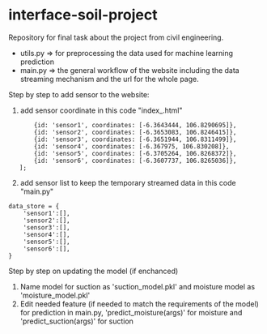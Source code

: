 # interface-soil-project
Repository for final task about the project from civil engineering.

* utils.py => for preprocessing the data used for machine learning prediction
* main.py  => the general workflow of the website including the data streaming mechanism and the url for the whole page.

Step by step to add sensor to the website:
1. add sensor coordinate in this code "index_<metric>.html"
 ```var markerCoordinates = [
        {id: 'sensor1', coordinates: [-6.3643444, 106.8290695]},
        {id: 'sensor2', coordinates: [-6.3653083, 106.8246415]},
        {id: 'sensor3', coordinates: [-6.3651944, 106.8311499]},
        {id: 'sensor4', coordinates: [-6.367975, 106.830208]},
        {id: 'sensor5', coordinates: [-6.3705264, 106.8268372]},
        {id: 'sensor6', coordinates: [-6.3607737, 106.8265036]},
    ];
```

2. add sensor list to keep the temporary streamed data in this code "main.py"
```
data_store = {
    'sensor1':[], 
    'sensor2':[], 
    'sensor3':[], 
    'sensor4':[], 
    'sensor5':[],
    'sensor6':[], 
}
```

Step by step on updating the model (if enchanced)
1. Name model for suction as 'suction_model.pkl' and moisture model as 'moisture_model.pkl'
2. Edit needed feature (if needed to match the requirements of the model) for prediction in main.py, 'predict_moisture(args)' for moisture and 'predict_suction(args)' for suction